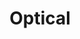 ---
title: "Optical"
image: 
description: "写一些光学知识"
slug: "optical"
style:
    background: "#2a9d8f"
    color: "#fff"
---
